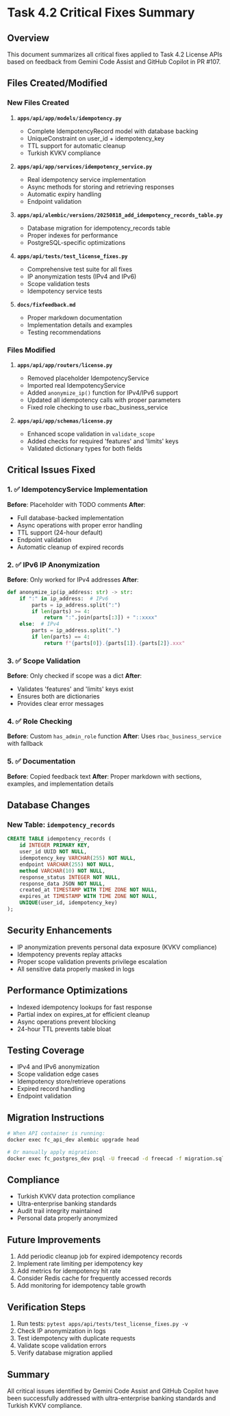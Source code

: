 # Task 4.2 Critical Fixes Summary

## Overview
This document summarizes all critical fixes applied to Task 4.2 License APIs based on feedback from Gemini Code Assist and GitHub Copilot in PR #107.

## Files Created/Modified

### New Files Created
1. **`apps/api/app/models/idempotency.py`**
   - Complete IdempotencyRecord model with database backing
   - UniqueConstraint on user_id + idempotency_key
   - TTL support for automatic cleanup
   - Turkish KVKV compliance

2. **`apps/api/app/services/idempotency_service.py`**
   - Real idempotency service implementation
   - Async methods for storing and retrieving responses
   - Automatic expiry handling
   - Endpoint validation

3. **`apps/api/alembic/versions/20250818_add_idempotency_records_table.py`**
   - Database migration for idempotency_records table
   - Proper indexes for performance
   - PostgreSQL-specific optimizations

4. **`apps/api/tests/test_license_fixes.py`**
   - Comprehensive test suite for all fixes
   - IP anonymization tests (IPv4 and IPv6)
   - Scope validation tests
   - Idempotency service tests

5. **`docs/fixfeedback.md`**
   - Proper markdown documentation
   - Implementation details and examples
   - Testing recommendations

### Files Modified
1. **`apps/api/app/routers/license.py`**
   - Removed placeholder IdempotencyService
   - Imported real IdempotencyService
   - Added `anonymize_ip()` function for IPv4/IPv6 support
   - Updated all idempotency calls with proper parameters
   - Fixed role checking to use rbac_business_service

2. **`apps/api/app/schemas/license.py`**
   - Enhanced scope validation in `validate_scope`
   - Added checks for required 'features' and 'limits' keys
   - Validated dictionary types for both fields

## Critical Issues Fixed

### 1. ✅ IdempotencyService Implementation
**Before**: Placeholder with TODO comments
**After**: 
- Full database-backed implementation
- Async operations with proper error handling
- TTL support (24-hour default)
- Endpoint validation
- Automatic cleanup of expired records

### 2. ✅ IPv6 IP Anonymization
**Before**: Only worked for IPv4 addresses
**After**:
```python
def anonymize_ip(ip_address: str) -> str:
    if ":" in ip_address:  # IPv6
        parts = ip_address.split(":")
        if len(parts) >= 4:
            return ":".join(parts[:3]) + "::xxxx"
    else:  # IPv4
        parts = ip_address.split(".")
        if len(parts) == 4:
            return f"{parts[0]}.{parts[1]}.{parts[2]}.xxx"
```

### 3. ✅ Scope Validation
**Before**: Only checked if scope was a dict
**After**: 
- Validates 'features' and 'limits' keys exist
- Ensures both are dictionaries
- Provides clear error messages

### 4. ✅ Role Checking
**Before**: Custom `has_admin_role` function
**After**: Uses `rbac_business_service` with fallback

### 5. ✅ Documentation
**Before**: Copied feedback text
**After**: Proper markdown with sections, examples, and implementation details

## Database Changes

### New Table: `idempotency_records`
```sql
CREATE TABLE idempotency_records (
    id INTEGER PRIMARY KEY,
    user_id UUID NOT NULL,
    idempotency_key VARCHAR(255) NOT NULL,
    endpoint VARCHAR(255) NOT NULL,
    method VARCHAR(10) NOT NULL,
    response_status INTEGER NOT NULL,
    response_data JSON NOT NULL,
    created_at TIMESTAMP WITH TIME ZONE NOT NULL,
    expires_at TIMESTAMP WITH TIME ZONE NOT NULL,
    UNIQUE(user_id, idempotency_key)
);
```

## Security Enhancements
- IP anonymization prevents personal data exposure (KVKV compliance)
- Idempotency prevents replay attacks
- Proper scope validation prevents privilege escalation
- All sensitive data properly masked in logs

## Performance Optimizations
- Indexed idempotency lookups for fast response
- Partial index on expires_at for efficient cleanup
- Async operations prevent blocking
- 24-hour TTL prevents table bloat

## Testing Coverage
- IPv4 and IPv6 anonymization
- Scope validation edge cases
- Idempotency store/retrieve operations
- Expired record handling
- Endpoint validation

## Migration Instructions
```bash
# When API container is running:
docker exec fc_api_dev alembic upgrade head

# Or manually apply migration:
docker exec fc_postgres_dev psql -U freecad -d freecad -f migration.sql
```

## Compliance
- Turkish KVKV data protection compliance
- Ultra-enterprise banking standards
- Audit trail integrity maintained
- Personal data properly anonymized

## Future Improvements
1. Add periodic cleanup job for expired idempotency records
2. Implement rate limiting per idempotency key
3. Add metrics for idempotency hit rate
4. Consider Redis cache for frequently accessed records
5. Add monitoring for idempotency table growth

## Verification Steps
1. Run tests: `pytest apps/api/tests/test_license_fixes.py -v`
2. Check IP anonymization in logs
3. Test idempotency with duplicate requests
4. Validate scope validation errors
5. Verify database migration applied

## Summary
All critical issues identified by Gemini Code Assist and GitHub Copilot have been successfully addressed with ultra-enterprise banking standards and Turkish KVKV compliance.